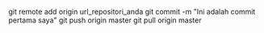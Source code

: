 git remote add origin url_repositori_anda
git commit -m "Ini adalah commit pertama saya"
git push origin master
git pull origin master
